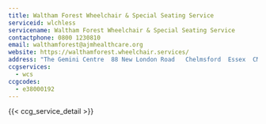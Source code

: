 ```yaml
---
title: Waltham Forest Wheelchair & Special Seating Service
serviceid: wlchless
servicename: Waltham Forest Wheelchair & Special Seating Service
contactphone: 0800 1230810
email: walthamforest@ajmhealthcare.org
website: https://walthamforest.wheelchair.services/
address: "The Gemini Centre  88 New London Road   Chelmsford  Essex  CM2 0PD"
ccgservices:
  - wcs
ccgcodes:
  - e38000192
---
```


{{< ccg_service_detail >}}
